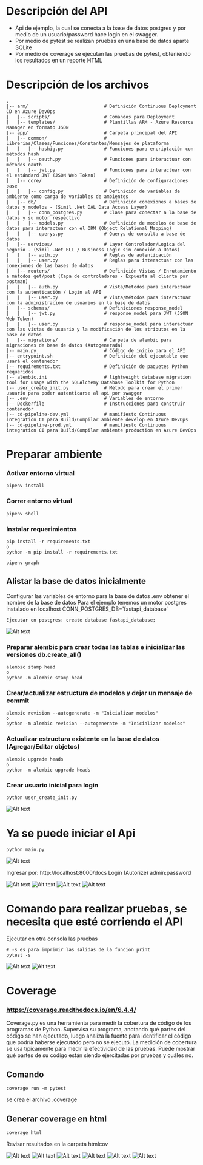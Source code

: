 # Descripción del API

- Api de ejemplo, la cual se conecta a la base de datos postgres y por medio de un usuario/password hace login en el swagger.
- Por medio de pytest se realizan pruebas en una base de datos aparte SQLite
- Por medio de coverage se ejecutan las pruebas de pytest, obteniendo los resultados en un reporte HTML

# Descripción de los archivos
    .
    |-- arm/                            # Definición Continuous Deployment CD en Azure DevOps
    |   |-- scripts/                    # Comandos para Deployment
    |   |-- templates/                  # Plantillas ARM - Azure Resource Manager en formato JSON
    |-- app/                            # Carpeta principal del API
    |   |-- common/                     # Librerias/Clases/Funciones/Constantes/Mensajes de plataforma
    |   |   |-- hashig.py               # Funciones para encriptación con métodos hash
    |   |   |-- oauth.py                # Funciones para interactuar con métodos oauth
    |   |   |-- jwt.py                  # Funciones para interactuar con el estándard JWT (JSON Web Token)
    |   |-- core/                       # Definición de configuraciones base
    |   |   |-- config.py               # Definición de variables de ambiente como carga de variables de ambientes
    |   |-- db/                         # Definición conexiones a bases de datos y modelos - (Simil .Net DAL Data Access Layer)
    |   |   |-- conn_postgres.py        # Clase para conectar a la base de datos y su motor respectivo
    |   |   |-- models.py               # Definición de modelos de base de datos para interactuar con el ORM (Object Relational Mapping)
    |   |   |-- querys.py               # Querys de consulta a base de datos
    |   |-- services/                   # Layer Controlador/Logica del negocio - (Simil .Net BLL / Business Logic sin conexión a Datos)
    |   |   |-- auth.py                 # Reglas de autenticación
    |   |   |-- user.py                 # Reglas para interactuar con las conexiones de las bases de datos
    |   |-- routers/                    # Definición Vistas / Enrutamiento a métodos get/post (Capa de controladores - Expuesta al cliente por postman)
    |   |   |-- auth.py                 # Vista/Métodos para interactuar con la autenticación / Login al API
    |   |   |-- user.py                 # Vista/Métodos para interactuar con la administración de usuarios en la base de datos
    |   |-- schemas/                    # Definiciones response_model
    |   |   |-- jwt.py                  # response_model para JWT (JSON Web Token)
    |   |   |-- user.py                 # response_model para interactuar con las vistas de usuario y la modificación de los atributos en la base de datos
    |   |-- migrations/                 # Carpeta de alembic para migraciones de base de datos (Autogenerada)
    |-- main.py                         # Código de inicio para el API
    |-- entrypoint.sh                   # Definición del ejecutable que usará el contenedor
    |-- requirements.txt                # Definición de paquetes Python requeridos
    |-- alembic.ini                     # lightweight database migration tool for usage with the SQLAlchemy Database Toolkit for Python
    |-- user_create_init.py             # Método para crear el primer usuario para poder autenticarse al api por swagger
    |-- .env                            # Variables de entorno
    |-- Dockerfile                      # Instrucciones para construir contenedor
    |-- cd-pipeline-dev.yml             # manifiesto Continuous integration CI para Build/Compilar ambiente develop en Azure DevOps
    |-- cd-pipeline-prod.yml            # manifiesto Continuous integration CI para Build/Compilar ambiente production en Azure DevOps

# Preparar ambiente

### Activar entorno virtual
```console
pipenv install
```
### Correr entorno virtual
```console
pipenv shell
```

### Instalar requerimientos
```console
pip install -r requirements.txt
o 
python -m pip install -r requirements.txt

pipenv graph
```

## Alistar la base de datos inicialmente
Configurar las variables de entorno para la base de datos .env obtener el nombre de la base de datos
Para el ejemplo tenemos un motor postgres instalado en localhost
CONN_POSTGRES_DB='fastapi_database'
```console
Ejecutar en postgres: create database fastapi_database;
```
![Alt text](/docs_fotos/01.createdb/Screenshot_1.png?raw=true)

### Preparar alembic para crear todas las tablas e inicializar las versiones db.create_all()
```console
alembic stamp head
o
python -m alembic stamp head
```

### Crear/actualizar estructura de modelos y dejar un mensaje de commit
```console
alembic revision --autogenerate -m "Inicializar modelos"
o
python -m alembic revision --autogenerate -m "Inicializar modelos"
```

### Actualizar estructura existente en la base de datos (Agregar/Editar objetos)
```console
alembic upgrade heads
o
python -m alembic upgrade heads
```

### Crear usuario inicial para login
```console
python user_create_init.py
```
![Alt text](/docs_fotos/02.init_user/Screenshot_1.png?raw=true)

# Ya se puede iniciar el Api
```console
python main.py
```

![Alt text](/docs_fotos/03.api/Screenshot_1.png?raw=true)

Ingresar por: http://localhost:8000/docs
Login (Autorize) admin:password

![Alt text](/docs_fotos/03.api/Screenshot_2.png?raw=true)
![Alt text](/docs_fotos/03.api/Screenshot_3.png?raw=true)
![Alt text](/docs_fotos/03.api/Screenshot_4.png?raw=true)
![Alt text](/docs_fotos/03.api/Screenshot_5.png?raw=true)

# Comando para realizar pruebas, se necesita que esté corriendo el API

Ejecutar en otra consola las pruebas
```console
# -s es para imprimir las salidas de la funcion print
pytest -s
```

![Alt text](/docs_fotos/04.pytest/Screenshot_1.png?raw=true)
![Alt text](/docs_fotos/04.pytest/Screenshot_2.png?raw=true)

# Coverage
### https://coverage.readthedocs.io/en/6.4.4/
Coverage.py es una herramienta para medir la cobertura de código de los programas de Python.
Supervisa su programa, anotando qué partes del código se han ejecutado, luego analiza la fuente para identificar el código que podría haberse ejecutado pero no se ejecutó.
La medición de cobertura se usa típicamente para medir la efectividad de las pruebas.
Puede mostrar qué partes de su código están siendo ejercitadas por pruebas y cuáles no.

## Comando
```console
coverage run -m pytest
```
se crea el archivo .coverage

## Generar coverage en html
```console
coverage html
```

Revisar resultados en la carpeta htmlcov

![Alt text](/docs_fotos/05.coverage/Screenshot_1.png?raw=true)
![Alt text](/docs_fotos/05.coverage/Screenshot_2.png?raw=true)
![Alt text](/docs_fotos/05.coverage/Screenshot_3.png?raw=true)
![Alt text](/docs_fotos/05.coverage/Screenshot_4.png?raw=true)
![Alt text](/docs_fotos/05.coverage/Screenshot_5.png?raw=true)
![Alt text](/docs_fotos/05.coverage/Screenshot_6.png?raw=true)

